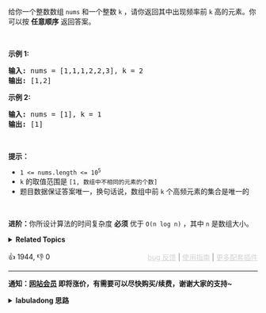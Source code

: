 <p>给你一个整数数组 <code>nums</code> 和一个整数 <code>k</code> ，请你返回其中出现频率前 <code>k</code> 高的元素。你可以按 <strong>任意顺序</strong> 返回答案。</p>

<p>&nbsp;</p>

<p><strong>示例 1:</strong></p>

<pre>
<strong>输入: </strong>nums = [1,1,1,2,2,3], k = 2
<strong>输出: </strong>[1,2]
</pre>

<p><strong>示例 2:</strong></p>

<pre>
<strong>输入: </strong>nums = [1], k = 1
<strong>输出: </strong>[1]</pre>

<p>&nbsp;</p>

<p><strong>提示：</strong></p>

<ul> 
 <li><code>1 &lt;= nums.length &lt;= 10<sup>5</sup></code></li> 
 <li><code>k</code> 的取值范围是 <code>[1, 数组中不相同的元素的个数]</code></li> 
 <li>题目数据保证答案唯一，换句话说，数组中前 <code>k</code> 个高频元素的集合是唯一的</li> 
</ul>

<p>&nbsp;</p>

<p><strong>进阶：</strong>你所设计算法的时间复杂度 <strong>必须</strong> 优于 <code>O(n log n)</code> ，其中 <code>n</code><em>&nbsp;</em>是数组大小。</p>

<details><summary><strong>Related Topics</strong></summary>数组 | 哈希表 | 分治 | 桶排序 | 计数 | 快速选择 | 排序 | 堆（优先队列）</details><br>

<div>👍 1944, 👎 0<span style='float: right;'><span style='color: gray;'><a href='https://github.com/labuladong/fucking-algorithm/issues' target='_blank' style='color: lightgray;text-decoration: underline;'>bug 反馈</a> | <a href='https://labuladong.online/algo/fname.html?fname=jb插件简介' target='_blank' style='color: lightgray;text-decoration: underline;'>使用指南</a> | <a href='https://labuladong.online/algo/' target='_blank' style='color: lightgray;text-decoration: underline;'>更多配套插件</a></span></span></div>

<div id="labuladong"><hr>

**通知：[网站会员](https://labuladong.online/algo/intro/site-vip/) 即将涨价，有需要可以尽快购买/续费，谢谢大家的支持~**

<details><summary><strong>labuladong 思路</strong></summary>

<div id="labuladong_solution_zh">

## 基本思路

首先，肯定要用一个 `valToFreq` 哈希表把每个元素出现的频率计算出来。

然后，这道题就变成了 [215. 数组中的第 K 个最大元素](/problems/kth-largest-element-in-an-array)，只不过第 215 题让你求数组中元素值 `e` 排在第 `k` 大的那个元素，这道题让你求数组中元素值 `valToFreq[e]` 排在前 `k` 个的元素。

我在 [快速排序详解及运用](https://labuladong.online/algo/practice-in-action/quick-sort/) 中讲过第 215 题，可以用 [优先级队列](https://labuladong.online/algo/data-structure-basic/binary-heap-basic/) 或者快速选择算法解决这道题。这里稍微改一下优先级队列的比较函数，或者改一下快速选择算法中的逻辑即可。

这里我再加一种解法，用计数排序的方式找到前 `k` 个高频元素，见代码。

**详细题解**：
  - [【强化练习】优先级队列经典习题](https://labuladong.online/algo/problem-set/binary-heap/)

</div>

<div id="solution">

## 解法代码



<div class="tab-panel"><div class="tab-nav">
<button data-tab-item="cpp" class="tab-nav-button btn " data-tab-group="default" onclick="switchTab(this)">cpp🤖</button>

<button data-tab-item="python" class="tab-nav-button btn " data-tab-group="default" onclick="switchTab(this)">python🤖</button>

<button data-tab-item="java" class="tab-nav-button btn active" data-tab-group="default" onclick="switchTab(this)">java🟢</button>

<button data-tab-item="go" class="tab-nav-button btn " data-tab-group="default" onclick="switchTab(this)">go🤖</button>

<button data-tab-item="javascript" class="tab-nav-button btn " data-tab-group="default" onclick="switchTab(this)">javascript🤖</button>
</div><div class="tab-content">
<div data-tab-item="cpp" class="tab-item " data-tab-group="default"><div class="highlight">

```cpp
// 注意：cpp 代码由 chatGPT🤖 根据我的 java 代码翻译。
// 本代码的正确性已通过力扣验证，如有疑问，可以对照 java 代码查看。

// 用优先级队列解决这道题
class Solution {
public:
    vector<int> topKFrequent(vector<int>& nums, int k) {
        // nums 中的元素 -> 该元素出现的频率
        unordered_map<int, int> valToFreq;
        for (int v : nums) {
            valToFreq[v]++;
        }

        auto cmp = [](pair<int, int>& entry1, pair<int, int>& entry2) {
            // 队列按照键值对中的值（元素出现频率）从小到大排序
            return entry1.second > entry2.second;
        };
        priority_queue<pair<int, int>, vector<pair<int, int>>, decltype(cmp)> pq(cmp);

        for (auto& entry : valToFreq) {
            pq.push(entry);
            if (pq.size() > k) {
                // 弹出最小元素，维护队列内是 k 个频率最大的元素
                pq.pop();
            }
        }

        vector<int> res(k);
        for (int i = k - 1; i >= 0; i--) {
            // res 数组中存储前 k 个最大元素
            res[i] = pq.top().first;
            pq.pop();
        }

        return res;
    }
};

// 用计数排序的方法解决这道题
class Solution2 {
public:
    vector<int> topKFrequent(vector<int>& nums, int k) {
        // nums 中的元素 -> 该元素出现的频率
        unordered_map<int, int> valToFreq;
        for (int v : nums) {
            valToFreq[v]++;
        }

        // 频率 -> 这个频率有哪些元素
        vector<vector<int>> freqToVals(nums.size() + 1);
        for (auto& entry : valToFreq) {
            int freq = entry.second;
            freqToVals[freq].push_back(entry.first);
        }

        vector<int> res(k);
        int p = 0;
        // freqToVals 从后往前存储着出现最多的元素
        for (int i = freqToVals.size() - 1; i > 0; i--) {
            for (int val : freqToVals[i]) {
                // 将出现次数最多的 k 个元素装入 res
                res[p] = val;
                p++;
                if (p == k) {
                    return res;
                }
            }
        }

        return {};
    }
};
```

</div></div>

<div data-tab-item="python" class="tab-item " data-tab-group="default"><div class="highlight">

```python
# 注意：python 代码由 chatGPT🤖 根据我的 java 代码翻译。
# 本代码的正确性已通过力扣验证，如有疑问，可以对照 java 代码查看。

from typing import List
import heapq
from collections import Counter

class Solution:
    # 用优先级队列解决这道题
    def topKFrequent(self, nums: List[int], k: int) -> List[int]:
        # nums 中的元素 -> 该元素出现的频率
        val_to_freq = Counter(nums)

        # 队列按照键值对中的值（元素出现频率）从小到大排序
        # Initialize a min-heap
        pq = []
        for num, freq in val_to_freq.items():
            heapq.heappush(pq, (freq, num))
            # 弹出最小元素，维护队列内是 k 个频率最大的元素
            if len(pq) > k:
                heapq.heappop(pq)

        # res 数组中存储前 k 个最大元素
        res = []
        while pq:
            res.append(heapq.heappop(pq)[1])
        return res[::-1]

class Solution2:
    # 用计数排序的方法解决这道题
    def topKFrequent(self, nums: List[int], k: int) -> List[int]:
        # nums 中的元素 -> 该元素出现的频率
        val_to_freq = Counter(nums)

        # 频率 -> 这个频率有哪些元素
        freq_to_vals = [[] for _ in range(len(nums) + 1)]
        for num, freq in val_to_freq.items():
            freq_to_vals[freq].append(num)

        # freqToVals 从后往前存储着出现最多的元素
        res = []
        for i in range(len(freq_to_vals) - 1, 0, -1):
            for val in freq_to_vals[i]:
                # 将出现次数最多的 k 个元素装入 res
                res.append(val)
                if len(res) == k:
                    return res
        return None
```

</div></div>

<div data-tab-item="java" class="tab-item active" data-tab-group="default"><div class="highlight">

```java
// 用优先级队列解决这道题
class Solution {
    public int[] topKFrequent(int[] nums, int k) {
        // nums 中的元素 -> 该元素出现的频率
        HashMap<Integer, Integer> valToFreq = new HashMap<>();
        for (int v : nums) {
            valToFreq.put(v, valToFreq.getOrDefault(v, 0) + 1);
        }

        PriorityQueue<Map.Entry<Integer, Integer>>
                pq = new PriorityQueue<>((entry1, entry2) -> {
            // 队列按照键值对中的值（元素出现频率）从小到大排序
            return entry1.getValue().compareTo(entry2.getValue());
        });

        for (Map.Entry<Integer, Integer> entry : valToFreq.entrySet()) {
            pq.offer(entry);
            if (pq.size() > k) {
                // 弹出最小元素，维护队列内是 k 个频率最大的元素
                pq.poll();
            }
        }

        int[] res = new int[k];
        for (int i = k - 1; i >= 0; i--) {
            // res 数组中存储前 k 个最大元素
            res[i] = pq.poll().getKey();
        }

        return res;
    }
}

// 用计数排序的方法解决这道题
class Solution2 {
    public int[] topKFrequent(int[] nums, int k) {
        // nums 中的元素 -> 该元素出现的频率
        HashMap<Integer, Integer> valToFreq = new HashMap<>();
        for (int v : nums) {
            valToFreq.put(v, valToFreq.getOrDefault(v, 0) + 1);
        }

        // 频率 -> 这个频率有哪些元素
        ArrayList<Integer>[] freqToVals = new ArrayList[nums.length + 1];
        for (int val : valToFreq.keySet()) {
            int freq = valToFreq.get(val);
            if (freqToVals[freq] == null) {
                freqToVals[freq] = new ArrayList<>();
            }
            freqToVals[freq].add(val);
        }

        int[] res = new int[k];
        int p = 0;
        // freqToVals 从后往前存储着出现最多的元素
        for (int i = freqToVals.length - 1; i > 0; i--) {
            ArrayList<Integer> valList = freqToVals[i];
            if (valList == null) continue;
            for (int j = 0; j < valList.size(); j++) {
                // 将出现次数最多的 k 个元素装入 res
                res[p] = valList.get(j);
                p++;
                if (p == k) {
                    return res;
                }
            }
        }

        return null;
    }
}
```

</div></div>

<div data-tab-item="go" class="tab-item " data-tab-group="default"><div class="highlight">

```go
// 注意：go 代码由 chatGPT🤖 根据我的 java 代码翻译。
// 本代码的正确性已通过力扣验证，如有疑问，可以对照 java 代码查看。

// 用优先级队列解决这道题
func topKFrequent(nums []int, k int) []int {
    // nums 中的元素 -> 该元素出现的频率
    valToFreq := make(map[int]int)
    for _, v := range nums {
        valToFreq[v]++
    }

    pq := &PriorityQueue{}
    heap.Init(pq)

    for key, value := range valToFreq {
        heap.Push(pq, &Element{key, value})
        if pq.Len() > k {
            // 弹出最小元素，维护队列内是 k 个频率最大的元素
            heap.Pop(pq)
        }
    }

    res := make([]int, k)
    for i := k - 1; i >= 0; i-- {
        // res 数组中存储前 k 个最大元素
        res[i] = heap.Pop(pq).(*Element).value
    }

    return res
}

type Element struct {
    value    int
    priority int
}

type PriorityQueue []*Element

func (pq PriorityQueue) Len() int { return len(pq) }

func (pq PriorityQueue) Less(i, j int) bool {
    // 队列按照键值对中的值（元素出现频率）从小到大排序
    return pq[i].priority < pq[j].priority
}

func (pq PriorityQueue) Swap(i, j int) {
    pq[i], pq[j] = pq[j], pq[i]
}

func (pq *PriorityQueue) Push(x interface{}) {
    *pq = append(*pq, x.(*Element))
}

func (pq *PriorityQueue) Pop() interface{} {
    old := *pq
    n := len(old)
    item := old[n-1]
    *pq = old[0 : n-1]
    return item
}

// 用计数排序的方法解决这道题
func topKFrequent2(nums []int, k int) []int {
    // nums 中的元素 -> 该元素出现的频率
    valToFreq := make(map[int]int)
    for _, v := range nums {
        valToFreq[v]++
    }

    // 频率 -> 这个频率有哪些元素
    freqToVals := make([][]int, len(nums)+1)
    for val, freq := range valToFreq {
        freqToVals[freq] = append(freqToVals[freq], val)
    }

    res := make([]int, k)
    p := 0
    // freqToVals 从后往前存储着出现最多的元素
    for i := len(freqToVals) - 1; i > 0; i-- {
        for _, val := range freqToVals[i] {
            // 将出现次数最多的 k 个元素装入 res
            res[p] = val
            p++
            if p == k {
                return res
            }
        }
    }

    return nil
}
```

</div></div>

<div data-tab-item="javascript" class="tab-item " data-tab-group="default"><div class="highlight">

```javascript
// 注意：javascript 代码由 chatGPT🤖 根据我的 java 代码翻译。
// 本代码的正确性已通过力扣验证，如有疑问，可以对照 java 代码查看。

// 用优先级队列解决这道题
var topKFrequent = function(nums, k) {
    // nums 中的元素 -> 该元素出现的频率
    let valToFreq = new Map();
    for (let v of nums) {
        valToFreq.set(v, (valToFreq.get(v) || 0) + 1);
    }

    let pq = new MinPriorityQueue({ compare: (entry1, entry2) => {
        // 队列按照键值对中的值（元素出现频率）从小到大排序
        return entry1[1] - entry2[1];
    }});

    for (let entry of valToFreq.entries()) {
        pq.enqueue(entry);
        if (pq.size() > k) {
            // 弹出最小元素，维护队列内是 k 个频率最大的元素
            pq.dequeue();
        }
    }

    let res = new Array(k);
    for (let i = k - 1; i >= 0; i--) {
        // res 数组中存储前 k 个最大元素
        res[i] = pq.dequeue()[0];
    }

    return res;
};

// 用计数排序的方法解决这道题
var topKFrequent2 = function(nums, k) {
    // nums 中的元素 -> 该元素出现的频率
    let valToFreq = new Map();
    for (let v of nums) {
        valToFreq.set(v, (valToFreq.get(v) || 0) + 1);
    }

    // 频率 -> 这个频率有哪些元素
    let freqToVals = new Array(nums.length + 1).fill(null).map(() => []);
    for (let [val, freq] of valToFreq.entries()) {
        freqToVals[freq].push(val);
    }

    let res = new Array(k);
    let p = 0;
    // freqToVals 从后往前存储着出现最多的元素
    for (let i = freqToVals.length - 1; i > 0; i--) {
        let valList = freqToVals[i];
        if (valList.length === 0) continue;
        for (let j = 0; j < valList.length; j++) {
            // 将出现次数最多的 k 个元素装入 res
            res[p] = valList[j];
            p++;
            if (p === k) {
                return res;
            }
        }
    }

    return null;
};
```

</div></div>
</div></div>

</div>

</details>
</div>

